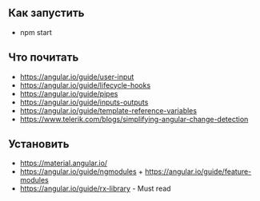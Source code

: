 ## Как запустить
- npm start

## Что почитать

- https://angular.io/guide/user-input
- https://angular.io/guide/lifecycle-hooks
- https://angular.io/guide/pipes
- https://angular.io/guide/inputs-outputs
- https://angular.io/guide/template-reference-variables
- https://www.telerik.com/blogs/simplifying-angular-change-detection


## Установить 
- https://material.angular.io/
- https://angular.io/guide/ngmodules + https://angular.io/guide/feature-modules
- https://angular.io/guide/rx-library - Must read
